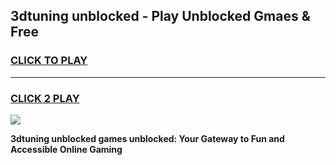 
## 3dtuning unblocked - Play Unblocked Gmaes & Free
<h3>
<a href="https://news.freeplayer.one?title=3dtuning_unblocked&ref=23F">CLICK TO PLAY</a></h3>
<hr>

<h3>
<a href="https://news.freeplayer.one?title=3dtuning_unblocked&ref=23F">CLICK 2 PLAY</a>
  
</h3>

<a href="https://news.freeplayer.one?title=3dtuning_unblocked&ref=23F/"><img src="https://clearcache.store/games.png"></a>


**3dtuning unblocked games unblocked: Your Gateway to Fun and Accessible Online Gaming**
